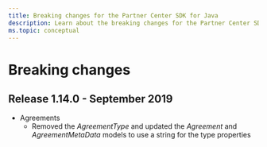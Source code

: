 ```yaml
---
title: Breaking changes for the Partner Center SDK for Java
description: Learn about the breaking changes for the Partner Center SDK for Java.
ms.topic: conceptual
---
```


# Breaking changes

## Release 1.14.0 - September 2019

* Agreements
  * Removed the *AgreementType* and updated the *Agreement* and *AgreementMetaData* models to use a string for the type properties
